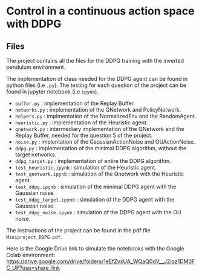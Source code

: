 # Control in a continuous action space with DDPG

## Files 

The project contains all the files for the DDPG training with the inverted pendulum environment. 

The implementation of class needed for the DDPG agent can be found in python files (i.e `.py`). 
The testing for each question of the project can be found in jupyter notebook (i.e `ipynb`).

* `buffer.py` : implementation of the Replay Buffer. 
* `networks.py` : implementation of the QNetwork and PolicyNetwork. 
* `helpers.py` : implmentation of the NormalizedEnv and the RandomAgent.
* `heuristic.py` : implementation of the Heuristic agent. 
* `qnetwork.py` : intermediary implementation of the QNetwork and the Replay Buffer, needed for the question 5 of the project. 
* `noise.py` : implentation of the GaussianActionNoise and OUActionNoise.
* `ddpg.py` : implementation of the minimal DDPG algorithm, without the target networks. 
* `ddpg_target.py` : implementation of entire the DDPG algorithm. 
* `test_heuristic.ipynb` : simulation of the Heuristic agent. 
* `test_qnetwork.ipynb` : simulation of the Qnetwork with the Heuristic agent.
* `test_ddpg.ipynb` : simulation of the minimal DDPG agent with the Gaussian noise. 
* `test_ddpg_target.ipynb` : simulation of the DDPG agent with the Gaussian noise. 
* `test_ddpg_noise.ipynb` : simulation of the DDPG agent with the OU noise.

The instructions of the project can be found in the pdf file `Miniproject_DDPG.pdf`. 

Here is the Google Drive link to simulate the notebooks with the Google Colab environment: https://drive.google.com/drive/folders/1eEfZvxUA_WQaQ0dV__J2iqz1DM0FC_UP?usp=share_link


